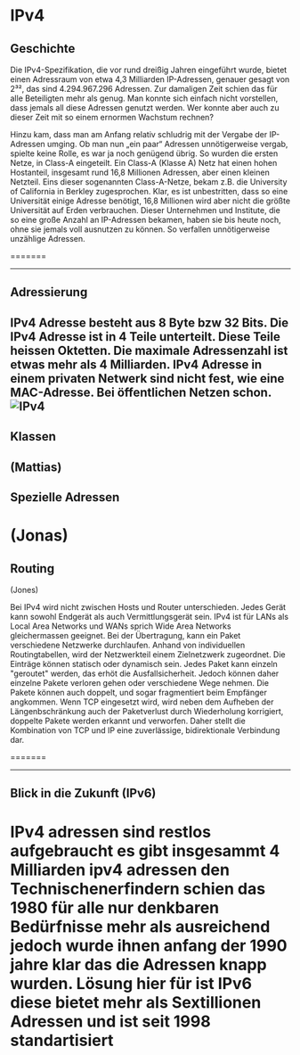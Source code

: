 # IPv4

## Geschichte



Die IPv4-Spezifikation, die vor rund dreißig Jahren eingeführt wurde, bietet einen Adressraum von etwa 4,3 Milliarden IP-Adressen, genauer gesagt von 2³², das sind 4.294.967.296 Adressen. Zur damaligen Zeit schien das für alle Beteiligten mehr als genug. Man konnte sich einfach nicht vorstellen, dass jemals all diese Adressen genutzt werden. Wer konnte aber auch zu dieser Zeit mit so einem ernormen Wachstum rechnen? 

Hinzu kam, dass man am Anfang relativ schludrig mit der Vergabe der IP-Adressen umging. Ob man nun „ein paar“ Adressen unnötigerweise vergab, spielte keine Rolle, es war ja noch genügend übrig. So wurden die ersten Netze, in Class-A eingeteilt. Ein Class-A (Klasse A) Netz hat einen hohen Hostanteil, insgesamt rund 16,8 Millionen Adressen, aber einen kleinen Netzteil. Eins dieser sogenannten Class-A-Netze, bekam z.B. die University of California in Berkley zugesprochen. Klar, es ist unbestritten, dass so eine Universität einige Adresse benötigt, 16,8 Millionen wird aber nicht die größte Universität auf Erden verbrauchen. Dieser Unternehmen und Institute, die so eine große Anzahl an IP-Adressen bekamen, haben sie bis heute noch, ohne sie jemals voll ausnutzen zu können. So verfallen unnötigerweise unzählige Adressen.

=======


----

## Adressierung

IPv4 Adresse besteht aus 8 Byte bzw 32 Bits.
Die IPv4 Adresse ist in 4 Teile unterteilt.
Diese Teile heissen Oktetten.
Die maximale Adressenzahl ist etwas mehr als 4 Milliarden.
IPv4 Adresse in einem privaten Netwerk sind nicht fest, wie eine MAC-Adresse.
Bei öffentlichen Netzen schon.
![IPv4](https://blog.keycdn.com/blog/wp-content/uploads/2016/07/ipv4-address.png "IPv4")
----
## Klassen
(Mattias)
----

## Spezielle Adressen
(Jonas)
=======
## Routing
(Jones)

Bei IPv4 wird nicht zwischen Hosts und Router unterschieden. Jedes Gerät kann sowohl Endgerät als auch Vermittlungsgerät sein. IPv4 ist für LANs als Local Area Networks und WANs sprich Wide Area Networks gleichermassen geeignet. Bei der Übertragung, kann ein Paket verschiedene Netzwerke durchlaufen. Anhand von individuellen Routingtabellen, wird der Netzwerkteil einem Zielnetzwerk zugeordnet. Die Einträge können statisch oder dynamisch sein. Jedes Paket kann einzeln "geroutet" werden, das erhöt die Ausfallsicherheit. Jedoch können daher einzelne Pakete verloren gehen oder verschiedene Wege nehmen. Die Pakete können auch doppelt, und sogar fragmentiert beim Empfänger angkommen. Wenn TCP eingesetzt wird, wird neben dem Aufheben der Längenbschränkung auch der Paketverlust durch Wiederholung korrigiert, doppelte Pakete werden erkannt und verworfen. Daher stellt die Kombination von TCP und IP eine zuverlässige, bidirektionale Verbindung dar.

=======


----
## Blick in die Zukunft (IPv6)

IPv4 adressen sind restlos aufgebraucht es gibt insgesammt 4 Milliarden ipv4 adressen
den Technischenerfindern schien das 1980 für alle nur denkbaren Bedürfnisse mehr als ausreichend jedoch wurde ihnen anfang der 1990 jahre klar das die Adressen knapp wurden. Lösung hier für ist IPv6 diese bietet mehr als Sextillionen Adressen und ist seit 1998 standartisiert 
=======


